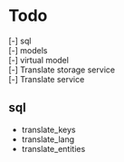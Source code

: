 # Todo

[-] sql  
[-] models  
[-] virtual model  
[-] Translate storage service  
[-] Translate service  

## sql

- translate_keys
- translate_lang
- translate_entities  

